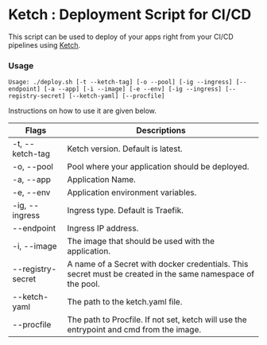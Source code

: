 # Ketch : Deployment Script for CI/CD

This script can be used to deploy of your apps right from your CI/CD pipelines using [Ketch](theketch.io). 

### Usage

```
Usage: ./deploy.sh [-t --ketch-tag] [-o --pool] [-ig --ingress] [--endpoint] [-a --app] [-i --image] [-e --env] [-ig --ingress] [--registry-secret] [--ketch-yaml] [--procfile]
```

Instructions on how to use it are given below.

| Flags | Descriptions |
| ------ | ------ |
|  -t, --ketch-tag  | Ketch version. Default is latest. |
|  -o, --pool        |     Pool where your application should be deployed.|
|  -a, --app         |     Application Name.|
| -e, --env          |     Application environment variables.|
| -ig, --ingress   |     Ingress type. Default is Traefik. |
| --endpoint       |      Ingress IP address.|
|  -i, --image      |     The image that should be used with the application.|
|  --registry-secret  |    A name of a Secret with docker credentials. This secret must be created in the same namespace of the pool.|
|  --ketch-yaml        |   The path to the ketch.yaml file.|
|  --procfile          |   The path to Procfile. If not set, ketch will use the entrypoint and cmd from the image.


